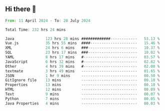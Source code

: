 ## Hi there 👋
<!--START_SECTION:waka-->

```rust
From: 11 April 2024 - To: 28 July 2024

Total Time: 232 hrs 24 mins

Java              123 hrs 28 mins #############------------   53.13 %
Vue.js            35 hrs 55 mins  ####---------------------   15.46 %
XML               24 hrs 6 mins   ###----------------------   10.37 %
SQL               23 hrs 17 mins  ###----------------------   10.02 %
YAML              8 hrs 17 mins   #------------------------   03.57 %
JavaScript        6 hrs 32 mins   #------------------------   02.82 %
Other             4 hrs 39 mins   #------------------------   02.00 %
textmate          3 hrs 49 mins   -------------------------   01.65 %
JSON              1 hr 9 mins     -------------------------   00.50 %
GitIgnore file    13 mins         -------------------------   00.10 %
Properties        13 mins         -------------------------   00.10 %
HTML              12 mins         -------------------------   00.09 %
Text              9 mins          -------------------------   00.07 %
Python            7 mins          -------------------------   00.05 %
Java Properties   4 mins          -------------------------   00.03 %
```

<!--END_SECTION:waka-->
<!--
**lianggeshanhetao/lianggeshanhetao** is a ✨ _special_ ✨ repository because its `README.md` (this file) appears on your GitHub profile.

Here are some ideas to get you started:

- 🔭 I’m currently working on ...
- 🌱 I’m currently learning ...
- 👯 I’m looking to collaborate on ...
- 🤔 I’m looking for help with ...
- 💬 Ask me about ...
- 📫 How to reach me: ...
- 😄 Pronouns: ...
- ⚡ Fun fact: ...
-->
